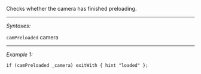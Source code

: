 Checks whether the camera has finished preloading.


---
*Syntaxes:*

`camPreloaded` camera

---
*Example 1:*

```sqf
if (camPreloaded _camera) exitWith { hint "loaded" };
```